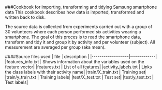 ###Cookbook for importing, transforming and tidying Samsung smartphone data
This cookbook describes how data is imported, transformed and written back to disk.

The source data is collected from experiments carried out with a group of 30 volunteers where each person performed six activities wearing a smartphone. The goal of this proces is to read the smartphone data, transform and tidy it and group it by activity and per volunteer (subject). All measurement are averaged per group (aka mean). 

####Source files used
| file              | description |
|-------------------|-------------|
|features_info.txt | Shows information about the variables used on the feature vector|
|features.txt | List of all features|
|activity_labels.txt | Links the class labels with their activity name| 
|train/X_train.txt | Training set|
|train/y_train.txt | Training labels| 
|test/X_test.txt | Test set|
|test/y_test.txt | Test labels|

